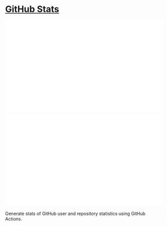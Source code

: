 # [GitHub Stats](https://github.com/kushwanth13/my-github-stats)

<a href="https://github.com/kushwanth13/my-github-stats">

![](https://github.com/kushwanth13/my-github-stats/blob/master/templates/overview.svg)
![](https://github.com/kushwanth13/my-github-stats/blob/master/templates/languages.svg)

</a>

Generate stats of GitHub user and repository statistics using GitHub
Actions.
